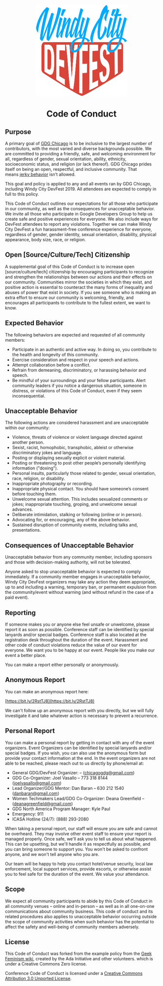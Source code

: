 <p align="center">
  <img width="300" height="300" src="./event-logo.svg">
</p>

<h1 align="center">
  Code of Conduct
</h1>

Purpose
-------

A primary goal of [GDG Chicago](https://www.meetup.com/Google-Developers-Group-GDG-Chicago/) is to be inclusive to the largest number of contributors, with the most varied and diverse backgrounds possible. We are committed to providing a friendly, safe, and welcoming environment for all, regardless of gender, sexual orientation, ability, ethnicity, socioeconomic status, and religion (or lack thereof). GDG Chicago prides itself on being an open, respectful, and inclusive community. That means [jerky behavior](https://meta.wikimedia.org/wiki/Don%27t_be_a_jerk) isn’t allowed.

This goal and policy is applied to any and all events ran by GDG Chicago, including Windy City DevFest 2019. All attendees are expected to comply in full to this policy.

This Code of Conduct outlines our expectations for all those who participate in our community, as well as the consequences for unacceptable behavior. We invite all those who participate in Google Developers Group to help us create safe and positive experiences for everyone. We also include ways for DevFest attendees to report any violations. Together we can make Windy City DevFest a fun harassment-free conference experience for everyone, regardless of gender, gender identity, sexual orientation, disability, physical appearance, body size, race, or religion.

Open [Source/Culture/Tech] Citizenship
--------------------------------------
A supplemental goal of this Code of Conduct is to increase open [source/culture/tech] citizenship by encouraging participants to recognize and strengthen the relationships between our actions and their effects on our community. Communities mirror the societies in which they exist, and positive action is essential to counteract the many forms of inequality and abuses of power that exist in society. If you see someone who is making an extra effort to ensure our community is welcoming, friendly, and encourages all participants to contribute to the fullest extent, we want to know.

Expected Behavior
-----------------
The following behaviors are expected and requested of all community members:

- Participate in an authentic and active way. In doing so, you contribute to the health and longevity of this community.
- Exercise consideration and respect in your speech and actions.
- Attempt collaboration before a conflict.
- Refrain from demeaning, discriminatory, or harassing behavior and speech.
- Be mindful of your surroundings and your fellow participants. Alert community leaders if you notice a dangerous situation, someone in distress, or violations of this Code of Conduct, even if they seem inconsequential.

Unacceptable Behavior
---------------------
The following actions are considered harassment and are unacceptable within our community:

- Violence, threats of violence or violent language directed against another person.
- Sexist, racist, homophobic, transphobic, ableist or otherwise discriminatory jokes and language.
- Posting or displaying sexually explicit or violent material.
- Posting or threatening to post other people’s personally identifying information ("doxing").
- Personal insults, particularly those related to gender, sexual orientation, race, religion, or disability.
- Inappropriate photography or recording.
- Inappropriate physical contact. You should have someone’s consent before touching them.
- Unwelcome sexual attention. This includes sexualized comments or jokes; inappropriate touching, groping, and unwelcome sexual advances.
- Deliberate intimidation, stalking or following (online or in person).
- Advocating for, or encouraging, any of the above behavior.
- Sustained disruption of community events, including talks and, presentations.

Consequences of Unacceptable Behavior
-------------------------------------
Unacceptable behavior from any community member, including sponsors and those with decision-making authority, will not be tolerated.

Anyone asked to stop unacceptable behavior is expected to comply immediately. If a community member engages in unacceptable behavior, Windy City DevFest organizers may take any action they deem appropriate, up to and including a warning, temporary ban, or permanent expulsion from the community/event without warning (and without refund in the case of a paid event).

Reporting
---------
If someone makes you or anyone else feel unsafe or unwelcome, please report it as soon as possible. Conference staff can be identified by special lanyards and/or special badges. Conference staff is also located at the registration desk throughout the duration of the event. Harassment and other code of conduct violations reduce the value of our event for everyone. We want you to be happy at our event. People like you make our event a better place.

You can make a report either personally or anonymously.

Anonymous Report
----------------
You can make an anonymous report here:

[https://bit.ly/2RstTJ8](https://bit.ly/2RstTJ8)

We can't follow up an anonymous report with you directly, but we will fully investigate it and take whatever action is necessary to prevent a recurrence.

Personal Report
---------------
You can make a personal report by getting in contact with any of the event organizers. Event Organizers can be identified by special lanyards and/or special badges. If you wish, you can also use the anonymous form but provide your contact information at the end. In the event organizers are not able to be reached, please reach out to us directly by phone/email at:

- General GDG/DevFest Organizer: – ([chicagogdg@gmail.com](mailto:chicagogdg@gmail.com))
- GDG Co-Organizer: Joel Vasallo – 773 318 8144 ([joelvasallo@gmail.com](mailto:joelvasallo@gmail.com))
- Lead Organizer/GDG Mentor: Dan Baran – 630 212 1540 ([danbaran@gmail.com](mailto:danbaran@gmail.com))
- Women Techmakers Lead/GDG Co-Organizer: Deana Greenfield – ([deanagreenfield@gmail.com](mailto:deanagreenfield@gmail.com))
- GDG North America Program Manager: Kyle Paul
- Emergency: 911
- ICASA Hotline (24/7): (888) 293-2080

When taking a personal report, our staff will ensure you are safe and cannot be overheard. They may involve other event staff to ensure your report is managed properly. Once safe, we'll ask you to tell us about what happened. This can be upsetting, but we'll handle it as respectfully as possible, and you can bring someone to support you. You won't be asked to confront anyone, and we won't tell anyone who you are.

Our team will be happy to help you contact hotel/venue security, local law enforcement, local support services, provide escorts, or otherwise assist you to feel safe for the duration of the event. We value your attendance.

Scope
-----
We expect all community participants to abide by this Code of Conduct in all community venues – online and in-person – as well as in all one-on-one communications about community business. This code of conduct and its related procedures also applies to unacceptable behavior occurring outside the scope of community activities when such behavior has the potential to affect the safety and well-being of community members adversely.

License
-------
This Code of Conduct was forked from the example policy from the [Geek Feminism wiki](http://geekfeminism.wikia.com/wiki/Conference_anti-harassment/Policy), created by the Ada Initiative and other volunteers. which is under a Creative Commons Zero license.

Conference Code of Conduct is licensed under a [Creative Commons Attribution 3.0 Unported License](http://creativecommons.org/licenses/by/3.0/).

